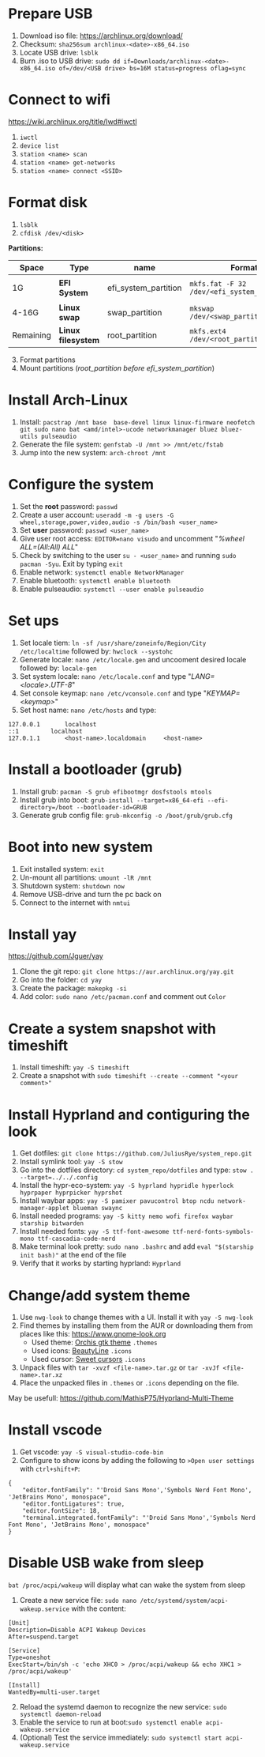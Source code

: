 # Prepare USB

1. Download iso file: https://archlinux.org/download/
2. Checksum: `sha256sum archlinux-<date>-x86_64.iso`
3. Locate USB drive: `lsblk`
4. Burn .iso to USB drive: `sudo dd if=Downloads/archlinux-<date>-x86_64.iso of=/dev/<USB drive> bs=16M status=progress oflag=sync` 

# Connect to wifi

https://wiki.archlinux.org/title/Iwd#iwctl
1. `iwctl`
2. `device list`
3. `station <name> scan`
4. `station <name> get-networks`
5. `station <name> connect <SSID>`

# Format disk

1. `lsblk`
2. `cfdisk /dev/<disk>`

**Partitions:**

| Space | Type | name | Format | Mount |
| ----- | ---- | ---- | -------| ----- |
| 1G | **EFI System** | efi_system_partition | `mkfs.fat -F 32 /dev/<efi_system_partition>` | `mount --mkdir /dev/<efi_system_partition> /mnt/boot` |
| 4-16G | **Linux swap** | swap_partition | `mkswap /dev/<swap_partition>` | `swapon /dev/<swap_partition>` |
| Remaining | **Linux filesystem** | root_partition | `mkfs.ext4 /dev/<root_partition>` | `mount /dev/<root_partition> /mnt` |

3. Format partitions
4. Mount partitions (*root_partition before efi_system_partition*)

# Install Arch-Linux

1. Install: `pacstrap /mnt base  base-devel linux linux-firmware neofetch git sudo nano bat <amd/intel>-ucode networkmanager bluez bluez-utils pulseaudio`
2. Generate the file system: `genfstab -U /mnt >> /mnt/etc/fstab`
3. Jump into the new system: `arch-chroot /mnt`

# Configure the system

1. Set the **root** password: `passwd`
2. Create a user account: `useradd -m -g users -G wheel,storage,power,video,audio -s /bin/bash <user_name>`
3. Set **user** password: `passwd <user_name>`
4. Give user root access: `EDITOR=nano visudo` and uncomment "*%wheel ALL=(All:All) ALL*"
5. Check by switching to the user `su - <user_name>` and running `sudo pacman -Syu`. Exit by typing `exit`
6. Enable network: `systemctl enable NetworkManager`
7. Enable bluetooth: `systemctl enable bluetooth`
8. Enable pulseaudio: `systemctl --user enable pulseaudio`

# Set ups

1. Set locale tiem: `ln -sf /usr/share/zoneinfo/Region/City /etc/localtime` followed by: `hwclock --systohc`
2. Generate locale: `nano /etc/locale.gen` and uncooment desired locale followed by: `locale-gen`
3. Set system locale: `nano /etc/locale.conf` and type "*LANG=\<locale\>.UTF-8*"
4. Set console keymap: `nano /etc/vconsole.conf` and type "*KEYMAP=\<keymap\>*"
5. Set host name: `nano /etc/hosts` and type:

```
127.0.0.1		localhost
::1			localhost
127.0.1.1		<host-name>.localdomain		<host-name>
```

# Install a bootloader (grub)

1. Install grub: `pacman -S grub efibootmgr dosfstools mtools`
2. Install grub into boot: `grub-install --target=x86_64-efi --efi-directory=/boot --bootloader-id=GRUB`
3. Generate grub config file: `grub-mkconfig -o /boot/grub/grub.cfg`

# Boot into new system

1. Exit installed system: `exit`
2. Un-mount all partitions: `umount -lR /mnt`
3. Shutdown system: `shutdown now`
4. Remove USB-drive and turn the pc back on
5. Connect to the internet with `nmtui`

# Install yay

https://github.com/Jguer/yay
1. Clone the git repo: `git clone https://aur.archlinux.org/yay.git`
2. Go into the folder: `cd yay`
3. Create the package: `makepkg -si`
4. Add color: `sudo nano /etc/pacman.conf` and comment out `Color`

# Create a system snapshot with timeshift

1. Install timeshift: `yay -S timeshift`
2. Create a snapshot with `sudo timeshift --create --comment "<your comment>"`

# Install Hyprland and contiguring the look

1. Get dotfiles: `git clone https://github.com/JuliusRye/system_repo.git`
2. Install symlink tool: `yay -S stow`
3. Go into the dotfiles directory: `cd system_repo/dotfiles` and type: `stow . --target=../../.config`
4. Install the hypr-eco-system: `yay -S hyprland hypridle hyperlock hyprpaper hyprpicker hyprshot`
5. Install waybar apps: `yay -S pamixer pavucontrol btop ncdu network-manager-applet blueman swaync`
6. Install needed programs: `yay -S kitty nemo wofi firefox waybar starship bitwarden`
7. Install needed fonts: `yay -S ttf-font-awesome ttf-nerd-fonts-symbols-mono ttf-cascadia-code-nerd`
8. Make terminal look pretty: `sudo nano .bashrc` and add `eval "$(starship init bash)"` at the end of the file
9. Verify that it works by starting hyprland: `Hyprland`

# Change/add system theme

1. Use `nwg-look` to change themes with a UI. Install it with `yay -S nwg-look`
2. Find themes by installing them from the AUR or downloading them from places like this: https://www.gnome-look.org
    - Used theme: [Orchis gtk theme](https://www.gnome-look.org/p/1357889) `.themes`
    - Used icons: [BeautyLine](https://www.gnome-look.org/p/1425426) `.icons`
    - Used cursor: [Sweet cursors](https://www.gnome-look.org/p/1393084) `.icons`
4. Unpack files with `tar -xvzf <file-name>.tar.gz` or `tar -xvJf <file-name>.tar.xz`
5. Place the unpacked files in `.themes` or `.icons` depending on the file.

May be usefull: https://github.com/MathisP75/Hyprland-Multi-Theme

# Install vscode

1. Get vscode: `yay -S visual-studio-code-bin`
2. Configure to show icons by adding the following to `>Open user settings` with `ctrl+shift+P`:
```
{
    "editor.fontFamily": "'Droid Sans Mono','Symbols Nerd Font Mono', 'JetBrains Mono', monospace",
    "editor.fontLigatures": true,
    "editor.fontSize": 18,
    "terminal.integrated.fontFamily": "'Droid Sans Mono','Symbols Nerd Font Mono', 'JetBrains Mono', monospace"
}
```

# Disable USB wake from sleep

`bat /proc/acpi/wakeup` will display what can wake the system from sleep
1. Create a new service file: `sudo nano /etc/systemd/system/acpi-wakeup.service` with the content:
```
[Unit]
Description=Disable ACPI Wakeup Devices
After=suspend.target

[Service]
Type=oneshot
ExecStart=/bin/sh -c 'echo XHC0 > /proc/acpi/wakeup && echo XHC1 > /proc/acpi/wakeup'

[Install]
WantedBy=multi-user.target
```
2. Reload the systemd daemon to recognize the new service: `sudo systemctl daemon-reload`
3. Enable the service to run at boot:`sudo systemctl enable acpi-wakeup.service`
4. (Optional) Test the service immediately: `sudo systemctl start acpi-wakeup.service`
